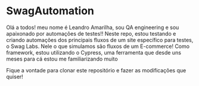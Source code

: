 # SwagAutomation

Olá a todos! meu nome é Leandro Amarilha, sou QA engineering e sou apaixonado por automações de testes!!
Neste repo, estou testando e criando automações dos principais fluxos de um site específico para testes, o Swag Labs. Nele o que simulamos são fluxos de um E-commerce!
Como framework, estou utilizando o Cypress, uma ferramenta que desde uns meses para cá estou me familiarizando muito

Fique a vontade para clonar este repositório e fazer as modificações que quiser!


